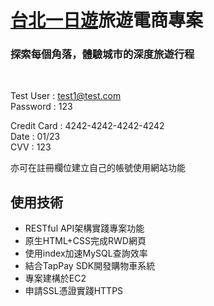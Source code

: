 # [台北一日遊](http://52.194.56.157:3000/)旅遊電商專案
### 探索每個角落，體驗城市的深度旅遊行程

<br/>


Test User : test1@test.com</br>
Password : 123

Credit Card : 4242-4242-4242-4242</br>
Date : 01/23</br>
CVV : 123

亦可在註冊欄位建立自己的帳號使用網站功能

## 使用技術
* RESTful API架構實踐專案功能
* 原生HTML+CSS完成RWD網頁
* 使用index加速MySQL查詢效率
* 結合TapPay SDK開發購物車系統
* 專案建構於EC2
* 申請SSL憑證實踐HTTPS
